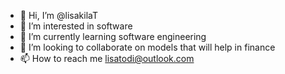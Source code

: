 - 👋 Hi, I’m @lisakilaT
- 👀 I’m interested in software
- 🌱 I’m currently learning software engineering
- 💞️ I’m looking to collaborate on models that will help in finance
- 📫 How to reach me lisatodi@outlook.com

<!---
lisakilaT/lisakilaT is a ✨ special ✨ repository because its `README.md` (this file) appears on your GitHub profile.
You can click the Preview link to take a look at your changes.
--->
